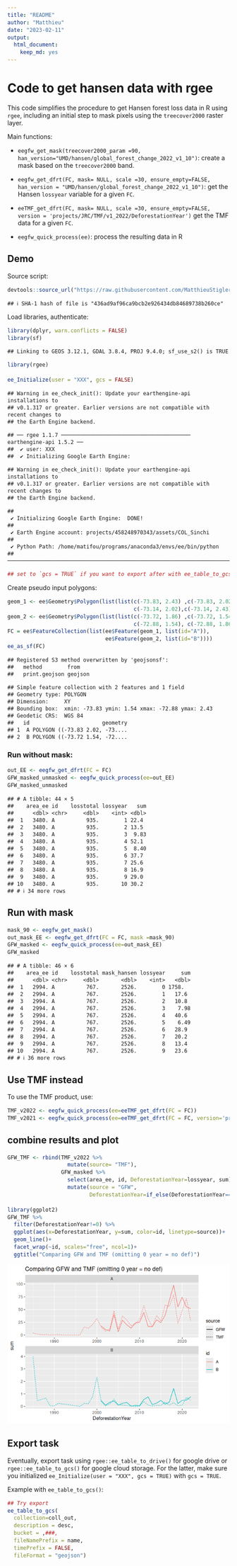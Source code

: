 ```yaml
---
title: "README"
author: "Matthieu"
date: "2023-02-11"
output:
  html_document:
    keep_md: yes
---
```




# Code to get hansen data with rgee

This code simplifies the procedure to get Hansen forest loss data in R using `rgee`, including an initial step to mask pixels using the `treecover2000` raster layer. 

Main functions:

- `eegfw_get_mask(treecover2000_param =90, han_version="UMD/hansen/global_forest_change_2022_v1_10")`: create a mask based on the `treecover2000` band.

- `eegfw_get_dfrt(FC, mask= NULL, scale =30, ensure_empty=FALSE, han_version = "UMD/hansen/global_forest_change_2022_v1_10")`: get the Hansen `lossyear` variable for a given `FC`.

- `eeTMF_get_dfrt(FC, mask= NULL, scale =30, ensure_empty=FALSE, version = 'projects/JRC/TMF/v1_2022/DeforestationYear')`
get the TMF data for a given `FC`.

- `eegfw_quick_process(ee)`: process the resulting data in R


## Demo

Source script:


``` r
devtools::source_url("https://raw.githubusercontent.com/MatthieuStigler/Misc/master/spatial/rgee/rgee_hansen_forest/eegfw_get_hansen.R")
```

```
## ℹ SHA-1 hash of file is "436ad9af96ca9bcb2e926434db84689738b260ce"
```

Load libraries, authenticate:


``` r
library(dplyr, warn.conflicts = FALSE)
library(sf)
```

```
## Linking to GEOS 3.12.1, GDAL 3.8.4, PROJ 9.4.0; sf_use_s2() is TRUE
```

``` r
library(rgee)

ee_Initialize(user = "XXX", gcs = FALSE)
```

```
## Warning in ee_check_init(): Update your earthengine-api installations to
## v0.1.317 or greater. Earlier versions are not compatible with recent changes to
## the Earth Engine backend.
```

```
## ── rgee 1.1.7 ───────────────────────────────────────── earthengine-api 1.5.2 ── 
##  ✔ user: XXX 
##  ✔ Initializing Google Earth Engine:
```

```
## Warning in ee_check_init(): Update your earthengine-api installations to
## v0.1.317 or greater. Earlier versions are not compatible with recent changes to
## the Earth Engine backend.
```

```
## 
 ✔ Initializing Google Earth Engine:  DONE!
## 
 ✔ Earth Engine account: projects/458248970343/assets/COL_Sinchi 
## 
 ✔ Python Path: /home/matifou/programs/anaconda3/envs/ee/bin/python 
## ────────────────────────────────────────────────────────────────────────────────
```

``` r
## set to `gcs = TRUE` if you want to export after with ee_table_to_gcs()
```

Create pseudo input polygons:


``` r
geom_1 <- ee$Geometry$Polygon(list(list(c(-73.83, 2.43) ,c(-73.83, 2.02),
                                        c(-73.14, 2.02),c(-73.14, 2.43))))
geom_2 <- ee$Geometry$Polygon(list(list(c(-73.72, 1.86) ,c(-73.72, 1.54),
                                        c(-72.88, 1.54), c(-72.88, 1.86))))
FC = ee$FeatureCollection(list(ee$Feature(geom_1, list(id="A")),
                               ee$Feature(geom_2, list(id="B"))))
ee_as_sf(FC)
```

```
## Registered S3 method overwritten by 'geojsonsf':
##   method        from   
##   print.geojson geojson
```

```
## Simple feature collection with 2 features and 1 field
## Geometry type: POLYGON
## Dimension:     XY
## Bounding box:  xmin: -73.83 ymin: 1.54 xmax: -72.88 ymax: 2.43
## Geodetic CRS:  WGS 84
##   id                       geometry
## 1  A POLYGON ((-73.83 2.02, -73....
## 2  B POLYGON ((-73.72 1.54, -72....
```



### Run without mask:


``` r
out_EE <- eegfw_get_dfrt(FC = FC)
GFW_masked_unmasked <- eegfw_quick_process(ee=out_EE)
GFW_masked_unmasked
```

```
## # A tibble: 44 × 5
##    area_ee id    losstotal lossyear   sum
##      <dbl> <chr>     <dbl>    <int> <dbl>
##  1   3480. A          935.        1 22.4 
##  2   3480. A          935.        2 13.5 
##  3   3480. A          935.        3  9.83
##  4   3480. A          935.        4 52.1 
##  5   3480. A          935.        5  8.40
##  6   3480. A          935.        6 37.7 
##  7   3480. A          935.        7 25.6 
##  8   3480. A          935.        8 16.9 
##  9   3480. A          935.        9 29.0 
## 10   3480. A          935.       10 30.2 
## # ℹ 34 more rows
```

## Run with mask


``` r
mask_90 <- eegfw_get_mask()
out_mask_EE <- eegfw_get_dfrt(FC = FC, mask =mask_90)
GFW_masked <- eegfw_quick_process(ee=out_mask_EE)
GFW_masked
```

```
## # A tibble: 46 × 6
##    area_ee id    losstotal mask_hansen lossyear     sum
##      <dbl> <chr>     <dbl>       <dbl>    <int>   <dbl>
##  1   2994. A          767.       2526.        0 1758.  
##  2   2994. A          767.       2526.        1   17.6 
##  3   2994. A          767.       2526.        2   10.8 
##  4   2994. A          767.       2526.        3    7.98
##  5   2994. A          767.       2526.        4   40.6 
##  6   2994. A          767.       2526.        5    6.49
##  7   2994. A          767.       2526.        6   28.9 
##  8   2994. A          767.       2526.        7   20.2 
##  9   2994. A          767.       2526.        8   13.4 
## 10   2994. A          767.       2526.        9   23.6 
## # ℹ 36 more rows
```


## Use TMF instead

To use the TMF product, use:


``` r
TMF_v2022 <- eegfw_quick_process(ee=eeTMF_get_dfrt(FC = FC))
TMF_v2021 <- eegfw_quick_process(ee=eeTMF_get_dfrt(FC = FC, version='projects/JRC/TMF/v1_2021/DeforestationYear'))
```

## combine results and plot


``` r
GFW_TMF <- rbind(TMF_v2022 %>% 
                   mutate(source= "TMF"),
                 GFW_masked %>% 
                   select(area_ee, id, DeforestationYear=lossyear, sum) %>% 
                   mutate(source = "GFW",
                          DeforestationYear=if_else(DeforestationYear==0, 0, DeforestationYear+2000)))

library(ggplot2)
GFW_TMF %>% 
  filter(DeforestationYear!=0) %>% 
  ggplot(aes(x=DeforestationYear, y=sum, color=id, linetype=source))+
  geom_line()+
  facet_wrap(~id, scales="free", ncol=1)+
  ggtitle("Comparing GFW and TMF (omitting 0 year = no def)")
```

![](README_files/figure-html/unnamed-chunk-7-1.png)<!-- -->

## Export task

Eventually, export task using `rgee::ee_table_to_drive()` for google drive or `rgee::ee_table_to_gcs()` for google cloud storage. For the latter, make sure you initialized `ee_Initialize(user = "XXX", gcs = TRUE)` with `gcs = TRUE`. 

Example with `ee_table_to_gcs()`:


``` r
## Try export
ee_table_to_gcs(
  collection=coll_out,
  description = desc,
  bucket = ,###,
  fileNamePrefix = name,
  timePrefix = FALSE,
  fileFormat = "geojson")
```

